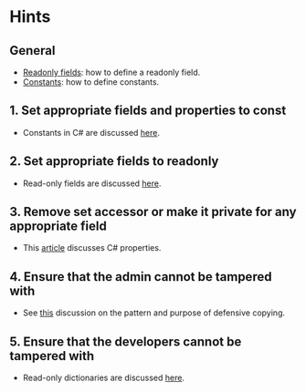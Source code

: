 # Hints

## General

- [Readonly fields][readonly-fields]: how to define a readonly field.
- [Constants][constants]: how to define constants.

## 1. Set appropriate fields and properties to const

- Constants in C# are discussed [here][constants].

## 2. Set appropriate fields to readonly

- Read-only fields are discussed [here][readonly-fields].

## 3. Remove set accessor or make it private for any appropriate field

- This [article][properties] discusses C# properties.

## 4. Ensure that the admin cannot be tampered with

- See [this][defensive-copying] discussion on the pattern and purpose of defensive copying.

## 5. Ensure that the developers cannot be tampered with

- Read-only dictionaries are discussed [here][readonly-dictionaries].

[readonly-fields]: https://docs.microsoft.com/en-us/dotnet/csharp/language-reference/keywords/readonly#readonly-field-example
[constants]: https://docs.microsoft.com/en-us/dotnet/csharp/programming-guide/classes-and-structs/constants
[properties]: https://docs.microsoft.com/en-us/dotnet/csharp/programming-guide/classes-and-structs/properties
[defensive-copying]: https://www.informit.com/articles/article.aspx?p=31551&seqNum=2
[readonly-dictionaries]: https://docs.microsoft.com/en-us/dotnet/api/system.collections.objectmodel.readonlydictionary-2?view=netcore-3.1
